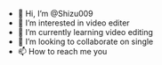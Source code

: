 - 👋 Hi, I’m @Shizu009
- 👀 I’m interested in video editer
- 🌱 I’m currently learning video editing
- 💞️ I’m looking to collaborate on single
- 📫 How to reach me you

<!---
Shizu009/Shizu009 is a ✨ special ✨ repository because its `README.md` (this file) appears on your GitHub profile.
You can click the Preview link to take a look at your changes.
--->
